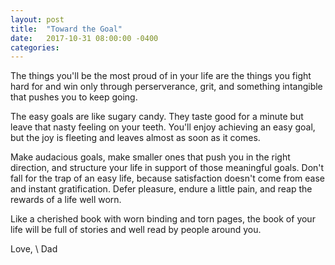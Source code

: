 ```yaml
---
layout: post
title:  "Toward the Goal"
date:   2017-10-31 08:00:00 -0400
categories:
---
```


The things you'll be the most proud of in your life are the things you fight hard for and win only through perserverance, grit, and something intangible that pushes you to keep going.

The easy goals are like sugary candy. They taste good for a minute but leave that nasty feeling on your teeth. You'll enjoy achieving an easy goal, but the joy is fleeting and leaves almost as soon as it comes.

Make audacious goals, make smaller ones that push you in the right direction, and structure your life in support of those meaningful goals. Don't fall for the trap of an easy life, because satisfaction doesn't come from ease and instant gratification. Defer pleasure, endure a little pain, and reap the rewards of a life well worn.

Like a cherished book with worn binding and torn pages, the book of your life will be full of stories and well read by people around you.

Love, \\
Dad
